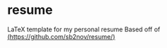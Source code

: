 # resume
LaTeX template for my personal resume
Based off of [(https://github.com/sb2nov/resume/)](sb2nov/resume)
